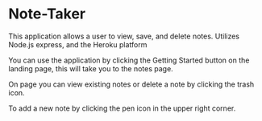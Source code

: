 # Note-Taker
This application allows a user to view, save, and delete notes. Utilizes Node.js express, and the Heroku platform

You can use the application by clicking the Getting Started button on the landing page, this will take you to the notes page.

On page you can view existing notes or delete a note by clicking the trash icon.

To add a new note by clicking the pen icon in the upper right corner.



